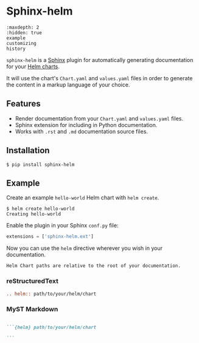 # Sphinx-helm

```{toctree}
:maxdepth: 2
:hidden: true
example
customizing
history
```

`sphinx-helm` is a [Sphinx](https://www.sphinx-doc.org/) plugin for automatically generating documentation for your [Helm charts](https://helm.sh/).

It will use the chart's `Chart.yaml` and `values.yaml` files in order to
generate the content in a markup language of your choice.

## Features

- Render documentation from your `Chart.yaml` and `values.yaml` files.
- Sphinx extension for including in Python documentation.
- Works with `.rst` and `.md` documentation source files.

## Installation

```console
$ pip install sphinx-helm
```

## Example

Create an example `hello-world` Helm chart with `helm create`.

```console
$ helm create hello-world
Creating hello-world
```

Enable the plugin in your Sphinx `conf.py` file:

```python
extensions = ['sphinx-helm.ext']
```

Now you can use the `helm` directive wherever you wish in your documentation.

```{note}
Helm Chart paths are relative to the root of your documentation.
```

### reStructuredText

```rst
.. helm:: path/to/your/helm/chart
```

### MyST Markdown

````markdown

```{helm} path/to/your/helm/chart

```

````
